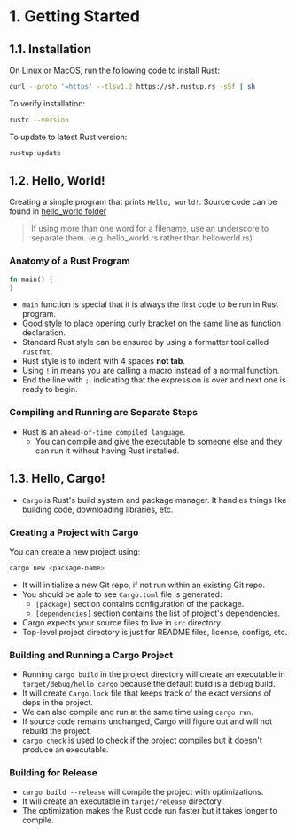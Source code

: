 # 1. Getting Started

## 1.1. Installation

On Linux or MacOS, run the following code to install Rust:

```sh
curl --proto '=https' --tlsv1.2 https://sh.rustup.rs -sSf | sh
```

To verify installation:

```sh
rustc --version
```

To update to latest Rust version:

```sh
rustup update
```

## 1.2. Hello, World!

Creating a simple program that prints `Hello, world!`.
Source code can be found in [hello_world folder](./hello_world/README.md)

> If using more than one word for a filename, use an underscore to separate them. (e.g. hello_world.rs rather than helloworld.rs)

### Anatomy of a Rust Program

```Rust
fn main() {
}
```

- `main` function is special that it is always the first code to be run in Rust program.
- Good style to place opening curly bracket on the same line as function declaration.
- Standard Rust style can be ensured by using a formatter tool called `rustfmt`.
- Rust style is to indent with 4 spaces **not tab**.
- Using `!` in means you are calling a macro instead of a normal function.
- End the line with `;`, indicating that the expression is over and next one is ready to begin.

### Compiling and Running are Separate Steps

- Rust is an `ahead-of-time compiled language`.
  - You can compile and give the executable to someone else and they can run it without having Rust installed.

## 1.3. Hello, Cargo!

- `Cargo` is Rust's build system and package manager. It handles things like building code, downloading libraries, etc.

### Creating a Project with Cargo

You can create a new project using:

```sh
cargo new <package-name>
```

- It will initialize a new Git repo, if not run within an existing Git repo.
- You should be able to see `Cargo.toml` file is generated:
  - `[package]` section contains configuration of the package.
  - `[dependencies]` section contains the list of project's dependencies.
- Cargo expects your source files to live in `src` directory.
- Top-level project directory is just for README files, license, configs, etc.

### Building and Running a Cargo Project

- Running `cargo build` in the project directory will create an executable in `target/debug/hello_cargo` because the default build is a debug build.
- It will create `Cargo.lock` file that keeps track of the exact versions of deps in the project.
- We can also compile and run at the same time using `cargo run`.
- If source code remains unchanged, Cargo will figure out and will not rebuild the project.
- `cargo check` is used to check if the project compiles but it doesn't produce an executable.

### Building for Release

- `cargo build --release` will compile the project with optimizations.
- It will create an executable in `target/release` directory.
- The optimization makes the Rust code run faster but it takes longer to compile.
